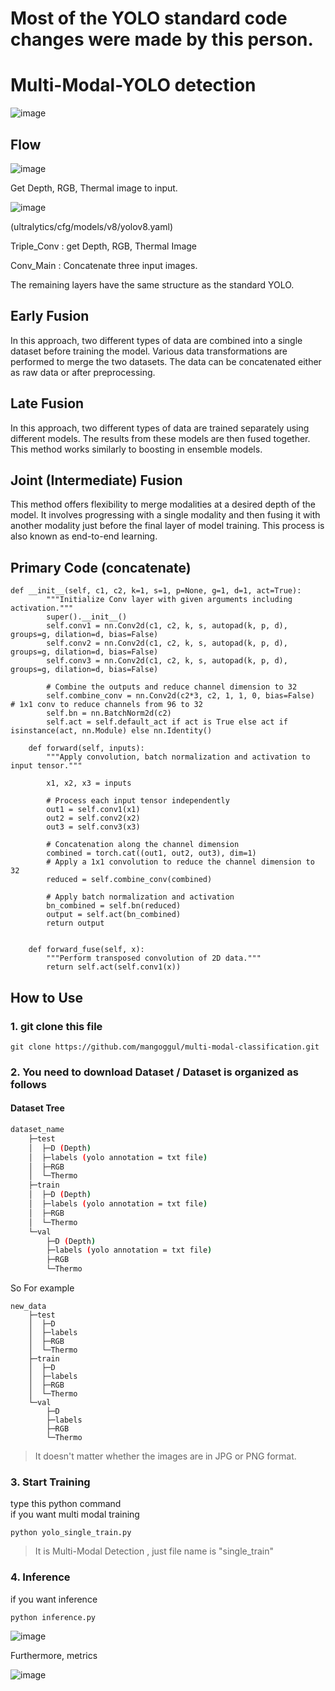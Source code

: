 
# Most of the YOLO standard code changes were made by this person.

# Multi-Modal-YOLO detection
![image](https://github.com/user-attachments/assets/a6de1f4d-8e88-4a31-8638-618beced7848)


## Flow
![image](https://blog.roboflow.com/content/images/2024/04/image-1203.webp)

Get Depth, RGB, Thermal image to input.  

![image](https://github.com/user-attachments/assets/a44f65e1-48f4-42a4-bd11-ff3cc9e46c2c)

(ultralytics/cfg/models/v8/yolov8.yaml)

Triple_Conv : get Depth, RGB, Thermal Image

Conv_Main : Concatenate three input images.

The remaining layers have the same structure as the standard YOLO.

## Early Fusion
In this approach, two different types of data are combined into a single dataset before training the model. Various data transformations are performed to merge the two datasets. The data can be concatenated either as raw data or after preprocessing.

## Late Fusion
In this approach, two different types of data are trained separately using different models. The results from these models are then fused together. This method works similarly to boosting in ensemble models.

## Joint (Intermediate) Fusion
This method offers flexibility to merge modalities at a desired depth of the model. It involves progressing with a single modality and then fusing it with another modality just before the final layer of model training. This process is also known as end-to-end learning. 

## Primary Code (concatenate)


```
def __init__(self, c1, c2, k=1, s=1, p=None, g=1, d=1, act=True):
        """Initialize Conv layer with given arguments including activation."""
        super().__init__()
        self.conv1 = nn.Conv2d(c1, c2, k, s, autopad(k, p, d), groups=g, dilation=d, bias=False)
        self.conv2 = nn.Conv2d(c1, c2, k, s, autopad(k, p, d), groups=g, dilation=d, bias=False)
        self.conv3 = nn.Conv2d(c1, c2, k, s, autopad(k, p, d), groups=g, dilation=d, bias=False)
        
        # Combine the outputs and reduce channel dimension to 32
        self.combine_conv = nn.Conv2d(c2*3, c2, 1, 1, 0, bias=False)  # 1x1 conv to reduce channels from 96 to 32
        self.bn = nn.BatchNorm2d(c2)
        self.act = self.default_act if act is True else act if isinstance(act, nn.Module) else nn.Identity()

    def forward(self, inputs):
        """Apply convolution, batch normalization and activation to input tensor."""
        
        x1, x2, x3 = inputs
        
        # Process each input tensor independently
        out1 = self.conv1(x1)
        out2 = self.conv2(x2)
        out3 = self.conv3(x3)
        
        # Concatenation along the channel dimension
        combined = torch.cat((out1, out2, out3), dim=1)
        # Apply a 1x1 convolution to reduce the channel dimension to 32
        reduced = self.combine_conv(combined)
        
        # Apply batch normalization and activation
        bn_combined = self.bn(reduced)
        output = self.act(bn_combined)
        return output
    
    
    def forward_fuse(self, x):
        """Perform transposed convolution of 2D data."""
        return self.act(self.conv1(x))
```


## How to Use
### 1. git clone this file 

    
```
git clone https://github.com/mangoggul/multi-modal-classification.git
```

### 2. You need to download Dataset / Dataset is organized as follows

#### Dataset Tree

```bash
dataset_name
    ├─test
    │  ├─D (Depth)
    │  ├─labels (yolo annotation = txt file)
    │  ├─RGB
    │  └─Thermo
    ├─train
    │  ├─D (Depth)
    │  ├─labels (yolo annotation = txt file)
    │  ├─RGB
    │  └─Thermo
    └─val
        ├─D (Depth)
        ├─labels (yolo annotation = txt file)
        ├─RGB
        └─Thermo
``` 
So For example 
```
new_data
    ├─test
    │  ├─D
    │  ├─labels
    │  ├─RGB
    │  └─Thermo
    ├─train
    │  ├─D
    │  ├─labels
    │  ├─RGB
    │  └─Thermo
    └─val
        ├─D
        ├─labels
        ├─RGB
        └─Thermo
``` 


> It doesn't matter whether the images are in JPG or PNG format.

### 3. Start Training
type this python command
<br/>
if you want multi modal training
```
python yolo_single_train.py
```
> It is Multi-Modal Detection , just file name is "single_train"


### 4. Inference 
if you want inference
```
python inference.py
```


![image](https://github.com/user-attachments/assets/3258bdce-0803-41b5-b5fa-aadafc1ede25)


Furthermore, metrics

![image](https://github.com/user-attachments/assets/104d5f34-7898-452a-b7dd-838e94e322b7)

